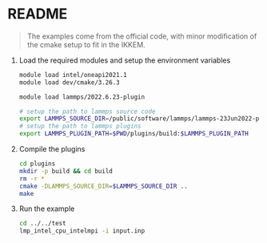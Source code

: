 # README

> The examples come from the official code, with minor modification of the cmake setup to fit in the IKKEM.

1. Load the required modules and setup the environment variables

    ```bash
    module load intel/oneapi2021.1
    module load dev/cmake/3.26.3 
    
    module load lammps/2022.6.23-plugin

    # setup the path to lammps source code
    export LAMMPS_SOURCE_DIR=/public/software/lammps/lammps-23Jun2022-plugin/src
    # setup the path to lammps plugins
    export LAMMPS_PLUGIN_PATH=$PWD/plugins/build:$LAMMPS_PLUGIN_PATH
    ```

2. Compile the plugins

    ```bash
    cd plugins
    mkdir -p build && cd build
    rm -r *
    cmake -DLAMMPS_SOURCE_DIR=$LAMMPS_SOURCE_DIR ..
    make
    ```

3. Run the example

    ```bash
    cd ../../test
    lmp_intel_cpu_intelmpi -i input.inp
    ```
